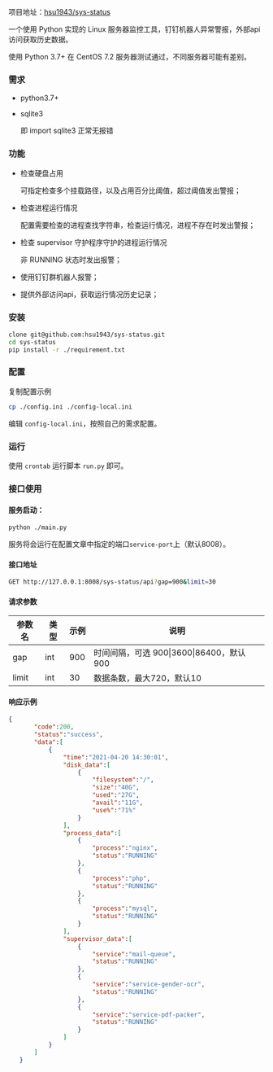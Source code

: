项目地址：[hsu1943/sys-status](https://github.com/hsu1943/sys-status)

一个使用 Python 实现的 Linux 服务器监控工具，钉钉机器人异常警报，外部api访问获取历史数据。

使用 Python 3.7+ 在 CentOS 7.2 服务器测试通过，不同服务器可能有差别。

### 需求
- python3.7+

- sqlite3

  即 import sqlite3 正常无报错

### 功能

- 检查硬盘占用
  
  可指定检查多个挂载路径，以及占用百分比阈值，超过阈值发出警报；
  
- 检查进程运行情况

  配置需要检查的进程查找字符串，检查运行情况，进程不存在时发出警报；

- 检查 supervisor 守护程序守护的进程运行情况

  非 RUNNING 状态时发出报警；

 - 使用钉钉群机器人报警；
  
 - 提供外部访问api，获取运行情况历史记录；

### 安装

```bash
clone git@github.com:hsu1943/sys-status.git
cd sys-status
pip install -r ./requirement.txt
```

### 配置

复制配置示例

```bash
cp ./config.ini ./config-local.ini
```

编辑 `config-local.ini`，按照自己的需求配置。

### 运行

使用 `crontab` 运行脚本 `run.py` 即可。

### 接口使用

#### 服务启动：

```bash
python ./main.py
```

服务将会运行在配置文章中指定的端口`service-port`上（默认8008）。

#### 接口地址
```bash
GET http://127.0.0.1:8008/sys-status/api?gap=900&limit=30
```

#### 请求参数

| 参数名 | 类型 | 示例 | 说明                                     |
| ------ | ---- | ---- | ---------------------------------------- |
| gap    | int  | 900  | 时间间隔，可选 900\|3600\|86400，默认900 |
| limit  | int  | 30   | 数据条数，最大720，默认10                |

#### 响应示例

```json
{
       "code":200,
       "status":"success",
       "data":[
           {
               "time":"2021-04-20 14:30:01",
               "disk_data":[
                   {
                       "filesystem":"/",
                       "size":"40G",
                       "used":"27G",
                       "avail":"11G",
                       "use%":"71%"
                   }
               ],
               "process_data":[
                   {
                       "process":"nginx",
                       "status":"RUNNING"
                   },
                   {
                       "process":"php",
                       "status":"RUNNING"
                   },
                   {
                       "process":"mysql",
                       "status":"RUNNING"
                   }
               ],
               "supervisor_data":[
                   {
                       "service":"mail-queue",
                       "status":"RUNNING"
                   },
                   {
                       "service":"service-gender-ocr",
                       "status":"RUNNING"
                   },
                   {
                       "service":"service-pdf-packer",
                       "status":"RUNNING"
                   }
               ]
           }
       ]
   }
```
